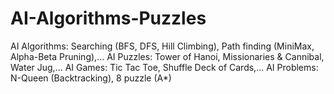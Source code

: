 # AI-Algorithms-Puzzles
AI Algorithms: Searching (BFS, DFS, Hill Climbing), Path finding (MiniMax, Alpha-Beta Pruning),...
AI Puzzles: Tower of Hanoi, Missionaries & Cannibal, Water Jug,...
AI Games: Tic Tac Toe, Shuffle Deck of Cards,...
AI Problems: N-Queen (Backtracking), 8 puzzle (A*)
